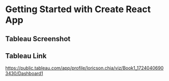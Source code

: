 # Getting Started with Create React App

## Tableau Screenshot


## Tableau Link
https://public.tableau.com/app/profile/loricson.chia/viz/Book1_17240406903430/Dashboard1
